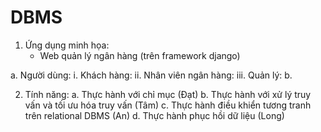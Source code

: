 # DBMS

1. Ứng dụng minh họa:
    - Web quản lý ngân hàng (trên framework django)

a. Người dùng:
    i. Khách hàng:
    ii. Nhân viên ngân hàng:
    iii. Quản lý:
b.

2. Tính năng:
a. Thực hành với chỉ mục (Đạt)
b. Thực hành với xử lý truy vấn và tối ưu hóa truy vấn (Tâm)
c. Thực hành điều khiển tương tranh trên relational DBMS (An)
d. Thực hành phục hồi dữ liệu (Long)

